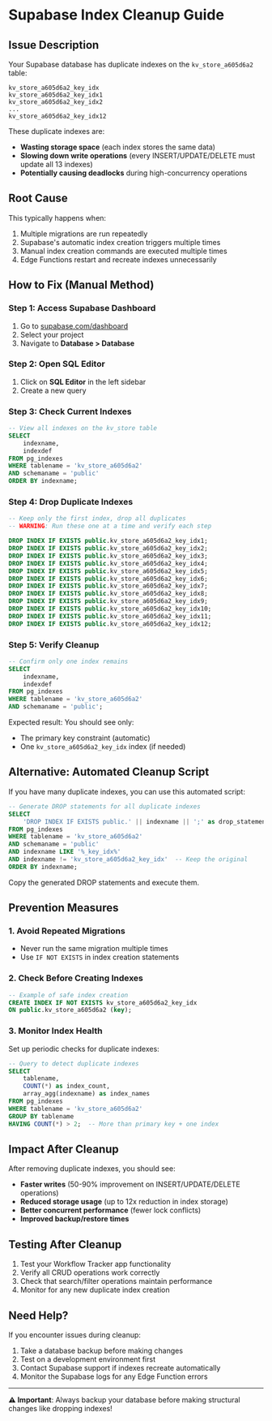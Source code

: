 # Supabase Index Cleanup Guide

## Issue Description

Your Supabase database has duplicate indexes on the `kv_store_a605d6a2` table:

```
kv_store_a605d6a2_key_idx
kv_store_a605d6a2_key_idx1
kv_store_a605d6a2_key_idx2
...
kv_store_a605d6a2_key_idx12
```

These duplicate indexes are:
- **Wasting storage space** (each index stores the same data)
- **Slowing down write operations** (every INSERT/UPDATE/DELETE must update all 13 indexes)
- **Potentially causing deadlocks** during high-concurrency operations

## Root Cause

This typically happens when:
1. Multiple migrations are run repeatedly
2. Supabase's automatic index creation triggers multiple times
3. Manual index creation commands are executed multiple times
4. Edge Functions restart and recreate indexes unnecessarily

## How to Fix (Manual Method)

### Step 1: Access Supabase Dashboard
1. Go to [supabase.com/dashboard](https://supabase.com/dashboard)
2. Select your project
3. Navigate to **Database > Database**

### Step 2: Open SQL Editor
1. Click on **SQL Editor** in the left sidebar
2. Create a new query

### Step 3: Check Current Indexes
```sql
-- View all indexes on the kv_store table
SELECT 
    indexname,
    indexdef
FROM pg_indexes 
WHERE tablename = 'kv_store_a605d6a2' 
AND schemaname = 'public'
ORDER BY indexname;
```

### Step 4: Drop Duplicate Indexes
```sql
-- Keep only the first index, drop all duplicates
-- WARNING: Run these one at a time and verify each step

DROP INDEX IF EXISTS public.kv_store_a605d6a2_key_idx1;
DROP INDEX IF EXISTS public.kv_store_a605d6a2_key_idx2;
DROP INDEX IF EXISTS public.kv_store_a605d6a2_key_idx3;
DROP INDEX IF EXISTS public.kv_store_a605d6a2_key_idx4;
DROP INDEX IF EXISTS public.kv_store_a605d6a2_key_idx5;
DROP INDEX IF EXISTS public.kv_store_a605d6a2_key_idx6;
DROP INDEX IF EXISTS public.kv_store_a605d6a2_key_idx7;
DROP INDEX IF EXISTS public.kv_store_a605d6a2_key_idx8;
DROP INDEX IF EXISTS public.kv_store_a605d6a2_key_idx9;
DROP INDEX IF EXISTS public.kv_store_a605d6a2_key_idx10;
DROP INDEX IF EXISTS public.kv_store_a605d6a2_key_idx11;
DROP INDEX IF EXISTS public.kv_store_a605d6a2_key_idx12;
```

### Step 5: Verify Cleanup
```sql
-- Confirm only one index remains
SELECT 
    indexname,
    indexdef
FROM pg_indexes 
WHERE tablename = 'kv_store_a605d6a2' 
AND schemaname = 'public';
```

Expected result: You should see only:
- The primary key constraint (automatic)
- One `kv_store_a605d6a2_key_idx` index (if needed)

## Alternative: Automated Cleanup Script

If you have many duplicate indexes, you can use this automated script:

```sql
-- Generate DROP statements for all duplicate indexes
SELECT 
    'DROP INDEX IF EXISTS public.' || indexname || ';' as drop_statement
FROM pg_indexes 
WHERE tablename = 'kv_store_a605d6a2' 
AND schemaname = 'public'
AND indexname LIKE '%_key_idx%'
AND indexname != 'kv_store_a605d6a2_key_idx'  -- Keep the original
ORDER BY indexname;
```

Copy the generated DROP statements and execute them.

## Prevention Measures

### 1. Avoid Repeated Migrations
- Never run the same migration multiple times
- Use `IF NOT EXISTS` in index creation statements

### 2. Check Before Creating Indexes
```sql
-- Example of safe index creation
CREATE INDEX IF NOT EXISTS kv_store_a605d6a2_key_idx 
ON public.kv_store_a605d6a2 (key);
```

### 3. Monitor Index Health
Set up periodic checks for duplicate indexes:

```sql
-- Query to detect duplicate indexes
SELECT 
    tablename,
    COUNT(*) as index_count,
    array_agg(indexname) as index_names
FROM pg_indexes 
WHERE tablename = 'kv_store_a605d6a2'
GROUP BY tablename
HAVING COUNT(*) > 2;  -- More than primary key + one index
```

## Impact After Cleanup

After removing duplicate indexes, you should see:
- **Faster writes** (50-90% improvement on INSERT/UPDATE/DELETE operations)
- **Reduced storage usage** (up to 12x reduction in index storage)
- **Better concurrent performance** (fewer lock conflicts)
- **Improved backup/restore times**

## Testing After Cleanup

1. Test your Workflow Tracker app functionality
2. Verify all CRUD operations work correctly
3. Check that search/filter operations maintain performance
4. Monitor for any new duplicate index creation

## Need Help?

If you encounter issues during cleanup:
1. Take a database backup before making changes
2. Test on a development environment first
3. Contact Supabase support if indexes recreate automatically
4. Monitor the Supabase logs for any Edge Function errors

---

**⚠️ Important**: Always backup your database before making structural changes like dropping indexes!